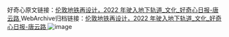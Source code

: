 好奇心原文链接：[伦敦地铁再设计，2022 年驶入地下轨道_文化_好奇心日报-唐云路 ](https://www.qdaily.com/articles/2760.html)
WebArchive归档链接：[伦敦地铁再设计，2022 年驶入地下轨道_文化_好奇心日报-唐云路 ](http://web.archive.org/web/20170725084352/http://www.qdaily.com:80/articles/2760.html)
![image](http://ww3.sinaimg.cn/large/007d5XDply1g3v6ipkaktj30u03gkkiw)